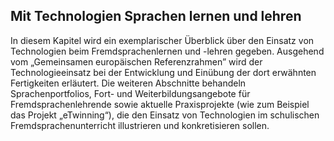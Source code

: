 <!-- filename: 00_Fremdsprachen_im_Schulunterricht.md -->
<!-- title: Fremdsprachen im Schulunterricht -->

<!-- tags: #sprache,#spezial,#fachgegenstand -->
<!-- authors: Johanna Chardaloupa, Georgios Perperidis, Gerlinde Buchberger, Verena Heckmann, Elke Lackner, Jennifer Frey -->

## Mit Technologien Sprachen lernen und lehren

In diesem Kapitel wird ein exemplarischer Überblick über den Einsatz von Technologien beim Fremdsprachenlernen und -lehren gegeben. Ausgehend vom „Gemeinsamen europäischen Referenzrahmen” wird der Technologieeinsatz bei der Entwicklung und Einübung der dort erwähnten Fertigkeiten erläutert. Die weiteren Abschnitte behandeln Sprachenportfolios, Fort- und Weiterbildungsangebote für Fremdsprachenlehrende sowie aktuelle Praxisprojekte (wie zum Beispiel das Projekt „eTwinning“), die den Einsatz von Technologien im schulischen Fremdsprachenunterricht illustrieren und konkretisieren sollen.

